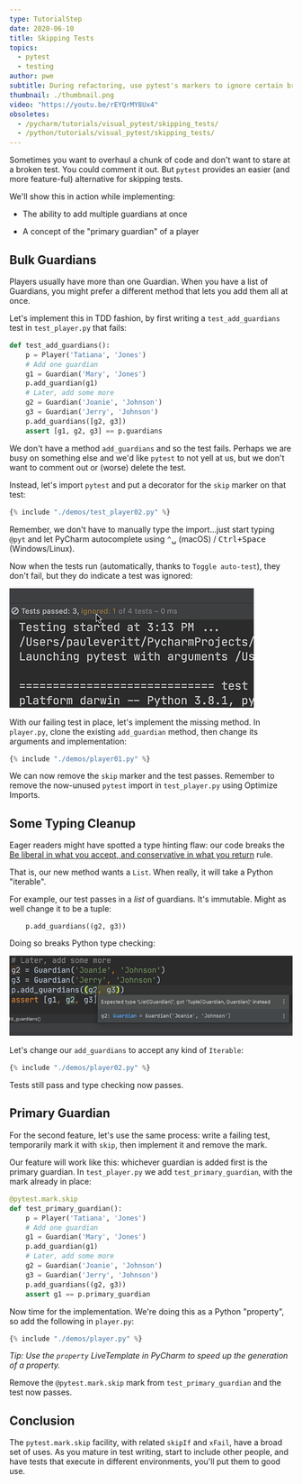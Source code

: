 ```yaml
---
type: TutorialStep
date: 2020-06-10
title: Skipping Tests
topics:
  - pytest
  - testing
author: pwe
subtitle: During refactoring, use pytest's markers to ignore certain breaking tests.
thumbnail: ./thumbnail.png
video: "https://youtu.be/rEYQrMY8Ux4"
obsoletes:
  - /pycharm/tutorials/visual_pytest/skipping_tests/
  - /python/tutorials/visual_pytest/skipping_tests/
---
```


Sometimes you want to overhaul a chunk of code and don't want to stare at a broken test.
You could comment it out.
But `pytest` provides an easier (and more feature-ful) alternative for skipping tests.

We'll show this in action while implementing:

- The ability to add multiple guardians at once

- A concept of the "primary guardian" of a player

## Bulk Guardians

Players usually have more than one Guardian.
When you have a list of Guardians, you might prefer a different method that lets you add them all at once.

Let's implement this in TDD fashion, by first writing a `test_add_guardians` test in `test_player.py` that fails:

```python
def test_add_guardians():
    p = Player('Tatiana', 'Jones')
    # Add one guardian
    g1 = Guardian('Mary', 'Jones')
    p.add_guardian(g1)
    # Later, add some more
    g2 = Guardian('Joanie', 'Johnson')
    g3 = Guardian('Jerry', 'Johnson')
    p.add_guardians([g2, g3])
    assert [g1, g2, g3] == p.guardians
```

We don't have a method `add_guardians` and so the test fails.
Perhaps we are busy on something else and we'd like `pytest` to not yell at us, but we don't want to comment out or (worse) delete the test.

Instead, let's import `pytest` and put a decorator for the `skip` marker on that test:

```python
{% include "./demos/test_player02.py" %}
```

Remember, we don't have to manually type the import...just start typing `@pyt` and let PyCharm autocomplete using <kbd>⌃␣</kbd> (macOS) / <kbd>Ctrl+Space</kbd> (Windows/Linux).

Now when the tests run (automatically, thanks to `Toggle auto-test`), they don't fail, but they do indicate a test was ignored:

![Ignored Tests](ignored_tests.png)

With our failing test in place, let's implement the missing method.
In `player.py`, clone the existing `add_guardian` method, then change its arguments and implementation:

```python
{% include "./demos/player01.py" %}
```

We can now remove the `skip` marker and the test passes.
Remember to remove the now-unused `pytest` import in `test_player.py` using Optimize Imports.

## Some Typing Cleanup

Eager readers might have spotted a type hinting flaw: our code breaks the [Be liberal in what you accept, and conservative in what you return](https://m.oursky.com/type-hints-better-type-at-python-28de692c3a4b) rule.

That is, our new method wants a `List`.
When really, it will take a Python "iterable".

For example, our test passes in a _list_ of guardians. It's immutable.
Might as well change it to be a tuple:

```
    p.add_guardians((g2, g3))
```

Doing so breaks Python type checking:

![Type Checking](type_checking.png)

Let's change our `add_guardians` to accept any kind of `Iterable`:

```python
{% include "./demos/player02.py" %}
```

Tests still pass and type checking now passes.

## Primary Guardian

For the second feature, let's use the same process: write a failing test, temporarily mark it with `skip`, then implement it and remove the mark.

Our feature will work like this: whichever guardian is added first is the primary guardian.
In `test_player.py` we add `test_primary_guardian`, with the mark already in place:

```python
@pytest.mark.skip
def test_primary_guardian():
    p = Player('Tatiana', 'Jones')
    # Add one guardian
    g1 = Guardian('Mary', 'Jones')
    p.add_guardian(g1)
    # Later, add some more
    g2 = Guardian('Joanie', 'Johnson')
    g3 = Guardian('Jerry', 'Johnson')
    p.add_guardians((g2, g3))
    assert g1 == p.primary_guardian
```

Now time for the implementation.
We're doing this as a Python "property", so add the following in `player.py`:

```python
{% include "./demos/player.py" %}
```

_Tip: Use the `property` LiveTemplate in PyCharm to speed up the generation of a property._

Remove the `@pytest.mark.skip` mark from `test_primary_guardian` and the test now passes.

## Conclusion

The `pytest.mark.skip` facility, with related `skipIf` and `xFail`, have a broad set of uses.
As you mature in test writing, start to include other people, and have tests that execute in different environments, you'll put them to good use.
